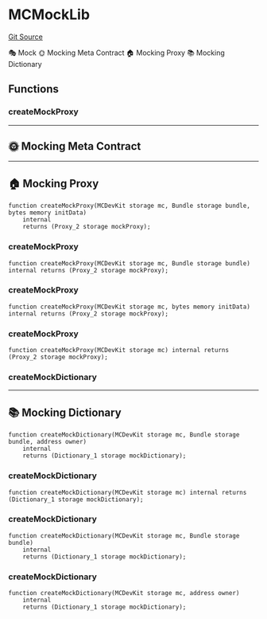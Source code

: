 # MCMockLib
[Git Source](https://github.com/metacontract/mc/blob/df7a49283d8212c99bebd64a186325e91d34c075/resources/devkit/api-reference/Flattened.sol)

🎭 Mock
🌞 Mocking Meta Contract
🏠 Mocking Proxy
📚 Mocking Dictionary


## Functions
### createMockProxy

-----------------------------
🌞 Mocking Meta Contract
-------------------------------
---------------------
🏠 Mocking Proxy
-----------------------


```solidity
function createMockProxy(MCDevKit storage mc, Bundle storage bundle, bytes memory initData)
    internal
    returns (Proxy_2 storage mockProxy);
```

### createMockProxy


```solidity
function createMockProxy(MCDevKit storage mc, Bundle storage bundle) internal returns (Proxy_2 storage mockProxy);
```

### createMockProxy


```solidity
function createMockProxy(MCDevKit storage mc, bytes memory initData) internal returns (Proxy_2 storage mockProxy);
```

### createMockProxy


```solidity
function createMockProxy(MCDevKit storage mc) internal returns (Proxy_2 storage mockProxy);
```

### createMockDictionary

-------------------------
📚 Mocking Dictionary
---------------------------


```solidity
function createMockDictionary(MCDevKit storage mc, Bundle storage bundle, address owner)
    internal
    returns (Dictionary_1 storage mockDictionary);
```

### createMockDictionary


```solidity
function createMockDictionary(MCDevKit storage mc) internal returns (Dictionary_1 storage mockDictionary);
```

### createMockDictionary


```solidity
function createMockDictionary(MCDevKit storage mc, Bundle storage bundle)
    internal
    returns (Dictionary_1 storage mockDictionary);
```

### createMockDictionary


```solidity
function createMockDictionary(MCDevKit storage mc, address owner)
    internal
    returns (Dictionary_1 storage mockDictionary);
```

